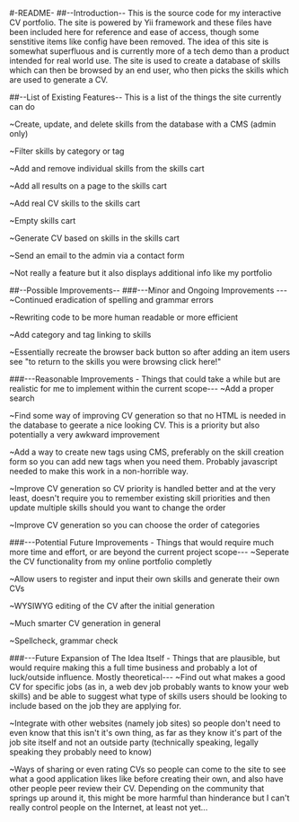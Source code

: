 #-README-
##--Introduction--
This is the source code for my interactive CV portfolio. The site is powered by Yii framework and these files have been included here for reference and ease of access, though 
some senstitive items like config have been removed. The idea of this site is somewhat superfluous and is currently more of a tech demo than a product intended for real world use. The site is used to create
a database of skills which can then be browsed by an end user, who then picks the skills which are used to generate a CV. 

##--List of Existing Features--
This is a list of the things the site currently can do

~Create, update, and delete skills from the database with a CMS (admin only)

~Filter skills by category or tag

~Add and remove individual skills from the skills cart

~Add all results on a page to the skills cart

~Add real CV skills to the skills cart

~Empty skills cart

~Generate CV based on skills in the skills cart

~Send an email to the admin via a contact form

~Not really a feature but it also displays additional info like my portfolio

##--Possible Improvements--
###---Minor and Ongoing Improvements ---
~Continued eradication of spelling and grammar errors

~Rewriting code to be more human readable or more efficient

~Add category and tag linking to skills

~Essentially recreate the browser back button so after adding an item users see "to return to the skills you were browsing click here!"


###---Reasonable Improvements - Things that could take a while but are realistic for me to implement within the current scope---
~Add a proper search

~Find some way of improving CV generation so that no HTML is needed in the database  to geerate a nice looking CV. This is a priority but also potentially a very awkward improvement

~Add a way to create new tags using CMS, preferably on the skill creation form so you can add new tags when you need them. Probably javascript needed to make this work in a non-horrible way.

~Improve CV generation so CV priority is handled better and at the very least, doesn't require you to remember existing skill priorities and then update multiple skills should you want to change the order

~Improve CV generation so you can choose the order of categories


###---Potential Future Improvements - Things that would require much more time and effort, or are beyond the current project scope---
~Seperate the CV functionality from my online portfolio completly

~Allow users to register and input their own skills and generate their own CVs

~WYSIWYG editing of the CV after the initial generation

~Much smarter CV generation in general

~Spellcheck, grammar check


###---Future Expansion of The Idea Itself - Things that are plausible, but would require making this a full time business and probably a lot of luck/outside influence. Mostly theoretical---
~Find out what makes a good CV for specific jobs (as in, a web dev job probably wants to know your web skills) and be able to suggest what type of skills users should be looking to include based on the job they are applying for.

~Integrate with other websites (namely job sites) so people don't need to even know that this isn't it's own thing, as far as they know it's part of the job site itself and not an outside party (technically speaking, legally speaking
they probably need to know)

~Ways of sharing or even rating CVs so people can come to the site to see what a good application likes like before creating their own, and also have other people peer review their CV. Depending on the community that springs up around it, this might be more harmful than hinderance but I can't really control people on the Internet, at least not yet...


